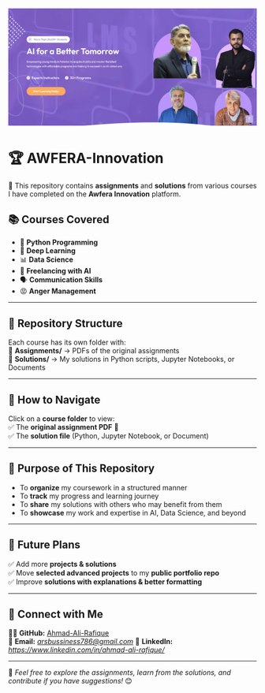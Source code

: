 # ![Awfera Innovation](https://github.com/Ahmad-Ali-Rafique/AWFERA-Innovation/blob/main/AWFERA-Innovation.png)  

# 🏆 AWFERA-Innovation  

🚀 This repository contains **assignments** and **solutions** from various courses I have completed on the **Awfera Innovation** platform.  

## 📚 Courses Covered  
- 🐍 **Python Programming**  
- 🤖 **Deep Learning**  
- 📊 **Data Science**  
- 💼 **Freelancing with AI**  
- 🗣️ **Communication Skills**  
- 😡 **Anger Management**  

---

## 📂 Repository Structure  
Each course has its own folder with:  
📂 **Assignments/** → PDFs of the original assignments  
📂 **Solutions/** → My solutions in Python scripts, Jupyter Notebooks, or Documents  


---

## 📌 How to Navigate  
Click on a **course folder** to view:  
✅ The **original assignment PDF** 📝  
✅ The **solution file** (Python, Jupyter Notebook, or Document)  

---

## 🎯 Purpose of This Repository  
- To **organize** my coursework in a structured manner  
- To **track** my progress and learning journey  
- To **share** my solutions with others who may benefit from them  
- To **showcase** my work and expertise in AI, Data Science, and beyond  

---

## 🚀 Future Plans  
✅ Add more **projects & solutions**  
✅ Move **selected advanced projects** to my **public portfolio repo**  
✅ Improve **solutions with explanations & better formatting**  

---

## 🔗 Connect with Me  
👨‍💻 **GitHub:** [Ahmad-Ali-Rafique](https://github.com/Ahmad-Ali-Rafique/)  
📧 **Email:** *arsbussiness786@gmail.com*
💼 **LinkedIn:** *https://www.linkedin.com/in/ahmad-ali-rafique/*  

---

🎯 *Feel free to explore the assignments, learn from the solutions, and contribute if you have suggestions!* 😊  
